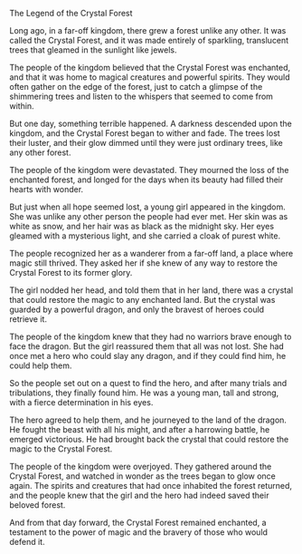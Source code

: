 The Legend of the Crystal Forest

Long ago, in a far-off kingdom, there grew a forest unlike any other. It was called the Crystal Forest, and it was made entirely of sparkling, translucent trees that gleamed in the sunlight like jewels.

The people of the kingdom believed that the Crystal Forest was enchanted, and that it was home to magical creatures and powerful spirits. They would often gather on the edge of the forest, just to catch a glimpse of the shimmering trees and listen to the whispers that seemed to come from within.

But one day, something terrible happened. A darkness descended upon the kingdom, and the Crystal Forest began to wither and fade. The trees lost their luster, and their glow dimmed until they were just ordinary trees, like any other forest.

The people of the kingdom were devastated. They mourned the loss of the enchanted forest, and longed for the days when its beauty had filled their hearts with wonder.

But just when all hope seemed lost, a young girl appeared in the kingdom. She was unlike any other person the people had ever met. Her skin was as white as snow, and her hair was as black as the midnight sky. Her eyes gleamed with a mysterious light, and she carried a cloak of purest white.

The people recognized her as a wanderer from a far-off land, a place where magic still thrived. They asked her if she knew of any way to restore the Crystal Forest to its former glory.

The girl nodded her head, and told them that in her land, there was a crystal that could restore the magic to any enchanted land. But the crystal was guarded by a powerful dragon, and only the bravest of heroes could retrieve it.

The people of the kingdom knew that they had no warriors brave enough to face the dragon. But the girl reassured them that all was not lost. She had once met a hero who could slay any dragon, and if they could find him, he could help them.

So the people set out on a quest to find the hero, and after many trials and tribulations, they finally found him. He was a young man, tall and strong, with a fierce determination in his eyes.

The hero agreed to help them, and he journeyed to the land of the dragon. He fought the beast with all his might, and after a harrowing battle, he emerged victorious. He had brought back the crystal that could restore the magic to the Crystal Forest.

The people of the kingdom were overjoyed. They gathered around the Crystal Forest, and watched in wonder as the trees began to glow once again. The spirits and creatures that had once inhabited the forest returned, and the people knew that the girl and the hero had indeed saved their beloved forest.

And from that day forward, the Crystal Forest remained enchanted, a testament to the power of magic and the bravery of those who would defend it.